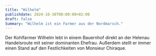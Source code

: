 ```yaml
---
title: "Wilhelm"
publishdate: 2024-10-30T08:00:00+02:00
draft: false
Summary: "Wilhelm ist ein Farmer aus der Nordmarsch."
---
```


Der Kohlfarmer Wilhelm lebt in einem Bauernhof direkt an der Helenau Handelsroute mit seiner dominanten Ehefrau. Außerdem stellt er immer einen Stand auf den Festlichkeiten von Monsieur Chiraque.
